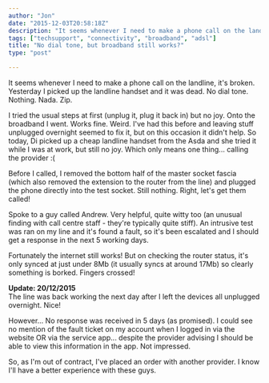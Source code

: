 ```yaml
---
author: "Jon"
date: "2015-12-03T20:58:18Z"
description: "It seems whenever I need to make a phone call on the landline, it's broken..."
tags: ["techsupport", "connectivity", "broadband", "adsl"]
title: "No dial tone, but broadband still works?"
type: "post"

---
```


It seems whenever I need to make a phone call on the landline, it's broken. Yesterday I picked up the landline handset and it was dead. No dial tone. Nothing. Nada. Zip.

I tried the usual steps at first (unplug it, plug it back in) but no joy. Onto the broadband I went. Works fine. Weird. I've had this before and leaving stuff unplugged overnight seemed to fix it, but on this occasion it didn't help.
So today, Di picked up a cheap landline handset from the Asda and she tried it while I was at work, but still no joy. Which only means one thing... calling the provider :(

Before I called, I removed the bottom half of the master socket fascia (which also removed the extension to the router from the line) and plugged the phone directly into the test socket. Still nothing. Right, let's get them called!

Spoke to a guy called Andrew. Very helpful, quite witty too (an unusual finding with call centre staff - they're typically quite stiff). An intrusive test was ran on my line and it's found a fault, so it's been escalated and I should get a response in the next 5 working days.

Fortunately the internet still works! But on checking the router status, it's only synced at just under 8Mb (it usually syncs at around 17Mb) so clearly something is borked. Fingers crossed!

**Update: 20/12/2015**<br/>
The line was back working the next day after I left the devices all unplugged overnight. Nice!

However... No response was received in 5 days (as promised). I could see no mention of the fault ticket on my account when I logged in via the website OR via the service app... despite the provider advising I should be able to view this information in the app. Not impressed.

So, as I'm out of contract, I've placed an order with another provider. I know I'll have a better experience with these guys.